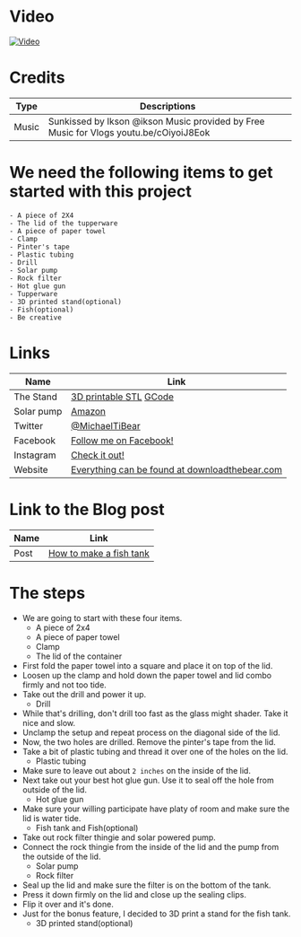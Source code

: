 # Video
[![Video]( https://img.youtube.com/vi/NunB7AiprBs/maxresdefault.jpg)](http://www.youtube.com/watch?v=NunB7AiprBs)


# Credits

| Type   | Descriptions                                                                          |
| ------ | ------------------------------------------------------------------------------------- |
| Music  | Sunkissed by Ikson @ikson Music provided by Free Music for Vlogs youtu.be/cOiyoiJ8Eok |


# We need the following items to get started with this project

    - A piece of 2X4
    - The lid of the tupperware
    - A piece of paper towel
    - Clamp
    - Pinter's tape
    - Plastic tubing
    - Drill
    - Solar pump
    - Rock filter
    - Hot glue gun
    - Tupperware
    - 3D printed stand(optional)
    - Fish(optional)
    - Be creative


# Links

| Name       | Link                                                                           |
| ---        | ---                                                                            |
| The Stand  | [3D printable STL][Github1] [GCode][Github2]                                   |
| Solar pump | [Amazon](https://www.amazon.ca/OTTFF-Portable-Air-Pump-Fishing/dp/B074MTTBNF)  |
| Twitter    | [@MichaelTiBear](https://twitter.com/MichaelTiBear)                            |
| Facebook   | [Follow me on Facebook!](https://www.facebook.com/michael.ti.bear)             |
| Instagram  | [Check it out!](https://www.instagram.com/michaeltibear/)                      |
| Website    | [Everything can be found at downloadthebear.com](https://downloadthebear.com/) |

[Github1]: https://github.com/DownloadTheBearCompany/makeAFishTank/blob/master/WMStand.stl
[Github2]: https://github.com/DownloadTheBearCompany/makeAFishTank/blob/master/WMStand.gcode

# Link to the Blog post
| Name | Link                                                                                                              |
| ---  | ---                                                                                                               |
| Post | [How to make a fish tank](https://downloadthebear.com/2018/05/18/make-a-fish-tank-the-most-affordable-fish-tank/) |


# The steps

- We are going to start with these four items.
    - A piece of 2x4
    - A piece of paper towel
    - Clamp
    - The lid of the container
- First fold the paper towel into a square and place it on top of the lid.
- Loosen up the clamp and hold down the paper towel and lid combo firmly and not too tide.
- Take out the drill and power it up.
    - Drill
- While that's drilling, don't drill too fast as the glass might shader. Take it nice and slow.
- Unclamp the setup and repeat process on the diagonal side of the lid.
- Now, the two holes are drilled. Remove the pinter's tape from the lid.
- Take a bit of plastic tubing and thread it over one of the holes on the lid.
    - Plastic tubing
- Make sure to leave out about `2 inches` on the inside of the lid.
- Next take out your best hot glue gun. Use it to seal off the hole from outside of the lid.
    - Hot glue gun
- Make sure your willing participate have platy of room and make sure the lid is water tide.
    - Fish tank and Fish(optional)
- Take out rock filter thingie and solar powered pump.
- Connect the rock thingie from the inside of the lid and the pump from the outside of the lid.
    - Solar pump
    - Rock filter
- Seal up the lid and make sure the filter is on the bottom of the tank.
- Press it down firmly on the lid and close up the sealing clips.
- Flip it over and it's done.
- Just for the bonus feature, I decided to 3D print a stand for the fish tank.
    - 3D printed stand(optional)

